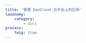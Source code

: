 ```yaml
---
title: '管理 DaoCloud 云平台上的应用'
taxonomy:
    category:
        - docs
process:
    twig: true
---
```


<!--
容器：容器规格配置、运行环境、启动命令、容器个数
配置：端口暴露、服务绑定、Volume 绑定、自定义环境变量
监控：CPU、内存、出入带宽
日志：支持暂停滚动，和按时间搜索
事件：操作事件记录
域名：子域名和自有域名
发布：自动发布、手动发布（重新选择镜像的版本）
设置：删除应用（在删除项目或镜像之前，需要先删除运行中的应用）

注意事项
1. 更改会重启容器
2. 无状态容器内信息在重启时会丢失
-->